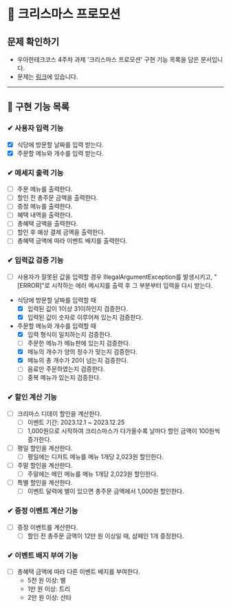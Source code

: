 # 📙 크리스마스 프로모션

## 문제 확인하기

- 우아한테크코스 4주차 과제 '크리스마스 프로모션' 구현 기능 목록을 담은 문서입니다.
- 문제는 [링크](https://github.com/woowacourse-precourse/java-christmas-6)에 있습니다.

---

## 🌟 구현 기능 목록

### ✔ 사용자 입력 기능

- [x] 식당에 방문할 날짜를 입력 받는다.
- [x] 주문할 메뉴와 개수를 입력 받는다.

### ✔ 메세지 출력 기능

- [ ] 주문 메뉴를 출력한다.
- [ ] 할인 전 총주문 금액을 출력한다.
- [ ] 증정 메뉴를 출력한다.
- [ ] 혜택 내역을 출력한다.
- [ ] 총혜택 금액을 출력한다.
- [ ] 할인 후 예상 결제 금액을 출력한다.
- [ ] 총혜택 금액에 따라 이벤트 배지를 출력한다.

### ✔ 입력값 검증 기능

- [ ] 사용자가 잘못된 값을 입력할 경우 IllegalArgumentException를 발생시키고, "[ERROR]"로 시작하는 에러 메시지를 출력 후 그 부분부터 입력을 다시 받는다.
- 식당에 방문할 날짜를 입력할 때
    - [x] 입력된 값이 1이상 31이하인지 검증한다.
    - [x] 입력된 값이 숫자로 이루어져 있는지 검증한다.
- 주문할 메뉴와 개수를 입력할 때
    - [x] 입력 형식이 일치하는지 검증한다.
    - [ ] 주문한 메뉴가 메뉴판에 있는지 검증한다.
    - [x] 메뉴의 개수가 양의 정수가 맞는지 검증한다.
    - [x] 메뉴의 총 개수가 20이 넘는지 검증한다.
    - [ ] 음료만 주문하였는지 검증한다.
    - [ ] 중복 메뉴가 있는지 검증한다.

### ✔ 할인 계산 기능

- [ ] 크리마스 디데이 할인을 계산한다.
    - [ ] 이벤트 기간: 2023.12.1 ~ 2023.12.25
    - [ ] 1,000원으로 시작하여 크리스마스가 다가올수록 날마다 할인 금액이 100원씩 증가한다.
- [ ] 평일 할인을 계산한다.
    - [ ] 평일에는 디저트 메뉴를 메뉴 1개당 2,023원 할인한다.
- [ ] 주말 할인을 계산한다.
    - [ ] 주말에는 메인 메뉴를 메뉴 1개당 2,023원 할인한다.
- [ ] 특별 할인을 계산한다.
    - [ ] 이벤트 달력에 별이 있으면 총주문 금액에서 1,000원 할인한다.

### ✔ 증정 이벤트 계산 기능

- [ ] 증정 이벤트를 계산한다.
    - [ ] 할인 전 총주문 금액이 12만 원 이상일 때, 샴페인 1개 증정한다.

### ✔ 이벤트 배지 부여 기능

- [ ] 총혜택 금액에 따라 다른 이벤트 배지를 부여한다.
    - 5천 원 이상: 별
    - 1만 원 이상: 트리
    - 2만 원 이상: 산타
